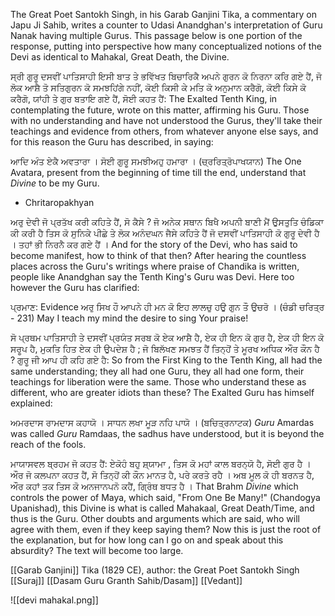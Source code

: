 The Great Poet Santokh Singh, in his Garab Ganjini Tika, a commentary on Japu Ji Sahib, writes a counter to Udasi Anandghan's interpretation of Guru Nanak having multiple Gurus. This passage below is one portion of the response, putting into perspective how many conceptualized notions of the Devi as identical to Mahakal, Great Death, the Divine.

ਸ੍ਰੀ ਗੁਰੂ ਦਸਵੀਂ ਪਾਤਿਸਾਹੀ ਇਸੀ ਬਾਤ ਤੇ ਭਵਿੱਖਤ ਬਿਚਾਰਿਕੈ ਅਪਨੇ ਗੁਰਨ ਕੋ ਨਿਰਨਾ ਕਰਿ ਗਏ ਹੈਂ, ਜੋ ਲੋਕ ਆਸ਼ੈ ਤੋ ਸਤਿਗੁਰਨ ਕੋ ਸਮਝਹਿਂਗੇ ਨਹੀਂ, ਕੋਈ ਕਿਸੀ ਕੇ ਮਤਿ ਕੋ ਅਨੁਮਾਨ ਕਰੈਗੋ, ਕੋਈ ਕਿਸੇ ਕੋ ਕਰੈਗੋ, ਯਾਂਹੀ ਤੇ ਗੁਰ ਬਤਾਇ ਗਏ ਹੈਂ, ਸੋਈ ਕਹਤ ਹੈਂ:
The Exalted Tenth King, in contemplating the future, wrote on this matter, affirming his Guru. Those with no understanding and have not understood the Gurus, they'll take their teachings and evidence from others, from whatever anyone else says, and for this reason the Guru has described, in saying:

ਆਦਿ ਅੰਤ ਏਕੈ ਅਵਤਾਰਾ । ਸੋਈ ਗੁਰੂ ਸਮਝੀਅਹੁ ਹਮਾਰਾ । (ਚ੍ਰਰਿਤ੍ਰੋਪਾਖਯਾਨ)
The One Avatara, present from the beginning of time till the end, understand that *Divine* to be my Guru.

-   Chritaropakhyan

ਅਰੁ ਦੇਵੀ ਜੋ ਪ੍ਰਤੱਖ ਕਰੀ ਕਹਿਤੇ ਹੈਂ, ਸੋ ਕੈਸੇ ? ਜੋ ਅਨੇਕ ਸਥਾਨ ਬਿਖੈ ਅਪਨੀ ਬਾਣੀ ਮੈਂ ਉਸਤੁਤਿ ਚੰਡਿਕਾ ਕੀ ਕਰੀ ਹੈ ਤਿਸ ਕੋ ਸੁਨਿਕੇ ਪੀਛੇ ਤੇ ਲੋਕ ਅਨੰਦਘਨ ਜੈਸੇ ਕਹਿਤੇ ਹੈਂ ਜੋ ਦਸਵੀਂ ਪਾਤਿਸਾਹੀ ਕੋ ਗੁਰੂ ਦੇਵੀ ਹੈ । ਤਹਾਂ ਭੀ ਨਿਰਨੈ ਕਰ ਗਏ ਹੈਂ ।
And for the story of the Devi, who has said to become manifest, how to think of that then? After hearing the countless places across the Guru's writings where praise of Chandika is written, people like Anandghan say the Tenth King's Guru was Devi. Here too however the Guru has clarified:

ਪ੍ਰਮਾਣ: Evidence
ਅਰੁ ਸਿਖ ਹੌ ਆਪਨੇ ਹੀ ਮਨ ਕੋ ਇਹ ਲਾਲਚੁ ਹਉ ਗੁਨ ਤੌ ਉਚਰੋ । (ਚੰਡੀ ਚਰਿਤ੍ਰ - 231)
May I teach my mind the desire to sing Your praise!

ਸੋ ਪ੍ਰਥਮ ਪਾਤਿਸਾਹੀ ਤੇ ਦਸਵੀਂ ਪ੍ਰਯੰਤ ਸਰਬ ਕੋ ਏਕ ਆਸ਼ੈ ਹੈ, ਏਕ ਹੀ ਇਨ ਕੋ ਗੁਰ ਹੈ, ਏਕ ਹੀ ਇਨ ਕੋ ਸਰੂਪ ਹੈ, ਮੁਕਤਿ ਹਿਤ ਏਕ ਹੀ ਉਪਦੇਸ਼ ਹੈ ; ਜੋ ਬਿਲੱਖਣ ਸਮਝਤ ਹੈਂ ਤਿਨ੍ਹੋਂ ਤੇ ਮੂਰਖ ਅਧਿਕ ਔਰ ਕੌਨ ਹੈ ? ਗੁਰੂ ਜੀ ਆਪ ਹੀ ਕਹਿ ਗਏ ਹੈ:
So from the First King to the Tenth King, all had the same understanding; they all had one Guru, they all had one form, their teachings for liberation were the same. Those who understand these as different, who are greater idiots than these? The Exalted Guru has himself explained:

ਅਮਰਦਾਸ ਰਾਮਦਾਸ ਕਹਾਯੋ । ਸਾਧਨ ਲਖਾ ਮੂੜ ਨਹਿ ਪਾਯੋ । (ਬਚਿਤ੍ਰਨਾਟਕ)
*Guru* Amardas was called *Guru* Ramdaas, the sadhus have understood, but it is beyond the reach of the fools.

ਮਾਯਾਸਵਲ ਬ੍ਰਹਮ ਜੋ ਕਹਤ ਹੈਂ: ਏਕੋਹੰ ਬਹੁ ਸ਼੍ਯਾਮਾ , ਤਿਸ ਕੋ ਮਹਾਂ ਕਾਲ ਬਰਨ੍ਯੋ ਹੈ, ਸੋਈ ਗੁਰ ਹੈ । ਔਰ ਜੋ ਕਲਪਨਾ ਕਹਤ ਹੈਂ, ਸੋ ਤਿਨ੍ਹੋਂ ਕੀ ਕੌਨ ਮਾਨਤ ਹੈ, ਪਰੇ ਕਰਤੇ ਰਹੈ । ਅਬ ਮੂਲ ਕੋ ਹੀ ਬਰਨਤ ਹੈ, ਔਰ ਕਹਾਂ ਤਕ ਤਿਸ ਕੋ ਅਨਜਾਨਪਨੋ ਕਹੈਂ, ਗ੍ਰਿੰਥ ਬਧਤ ਹੈ ।
That Brahm *Divine* which controls the power of Maya, which said, "From One Be Many!" (Chandogya Upanishad), this Divine is what is called Mahakaal, Great Death/Time, and thus is the Guru. Other doubts and arguments which are said, who will agree with them, even if they keep saying them? Now this is just the root of the explanation, but for how long can I go on and speak about this absurdity? The text will become too large.

[[Garab Ganjini]] Tika (1829 CE), author: the Great Poet Santokh Singh
[[Suraj]]
[[Dasam Guru Granth Sahib/Dasam]]
[[Vedant]]

![[devi mahakal.png]]